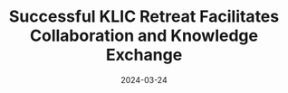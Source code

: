 ---
layout: new
title: "Successful KLIC Retreat Facilitates Collaboration and Knowledge Exchange"
description:
image: /assets/images/IMG_3390-1024x819.jpg
date:  "2024-03-24"
category: Activities
---